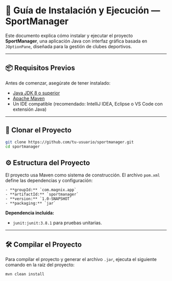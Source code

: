 # 🚀 Guía de Instalación y Ejecución — SportManager

Este documento explica cómo instalar y ejecutar el proyecto **SportManager**, una aplicación Java con interfaz gráfica basada en `JOptionPane`, diseñada para la gestión de clubes deportivos.

---

## 📦 Requisitos Previos

Antes de comenzar, asegúrate de tener instalado:

- [Java JDK 8 o superior](https://www.oracle.com/java/technologies/javase-downloads.html)
- [Apache Maven](https://maven.apache.org/download.cgi)
- Un IDE compatible (recomendado: IntelliJ IDEA, Eclipse o VS Code con extensión Java)

---

## 📁 Clonar el Proyecto

```bash
git clone https://github.com/tu-usuario/sportmanager.git
cd sportmanager
```

## ⚙️ Estructura del Proyecto

El proyecto usa Maven como sistema de construcción. El archivo `pom.xml` define las dependencias y configuración:

```
- **groupId:** `com.magnix.app`
- **artifactId:** `sportmanager`
- **version:** `1.0-SNAPSHOT`
- **packaging:** `jar`
```

**Dependencia incluida:**

- `junit:junit:3.8.1` para pruebas unitarias.

---

## 🛠️ Compilar el Proyecto

Para compilar el proyecto y generar el archivo `.jar`, ejecuta el siguiente comando en la raíz del proyecto:

```bash
mvn clean install
```
